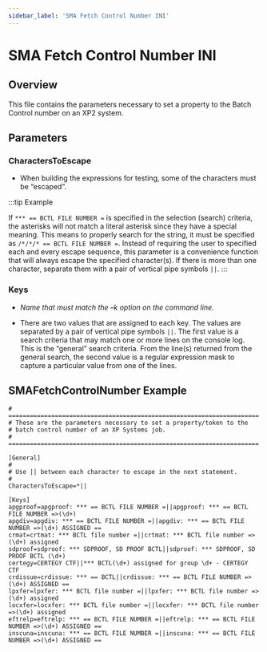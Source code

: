 ```yaml
---
sidebar_label: 'SMA Fetch Control Number INI'
---
```


# SMA Fetch Control Number INI

## Overview

This file contains the parameters necessary to set a property to the Batch Control number on an XP2 system.

## Parameters

### CharactersToEscape

* When building the expressions for testing, some of the characters must be “escaped”. 

:::tip Example

If ```*** == BCTL FILE NUMBER =``` is specified in the selection (search) criteria, the asterisks will not match a literal asterisk since they have a special meaning. This means to properly search for the string, it must be specified as ```/*/*/* == BCTL FILE NUMBER =```. Instead of requiring the user to specified each and every escape sequence, this parameter is a convenience function that will always escape the specified character(s). If there is more than one character, separate them with a pair of vertical pipe symbols ```||```.
:::

### Keys

* *Name that must match the –k option on the command line.*

* There are two values that are assigned to each key. The values are separated by a pair of vertical pipe symbols ```||```. The first value is a search criteria that may match one or more lines on the console log. This is the “general” search criteria. From the line(s) returned from the general search, the second value is a regular expression mask to capture a particular value from one of the lines.

## SMAFetchControlNumber Example

```
# ======================================================================
# These are the parameters necessary to set a property/token to the
# batch control number of an XP Systems job.
# ======================================================================

[General]
#
# Use || between each character to escape in the next statement.
#
CharactersToEscape=*||

[Keys]
apgproof=apgproof: *** == BCTL FILE NUMBER =||apgproof: *** == BCTL FILE NUMBER =>(\d+)
apgdiv=apgdiv: *** == BCTL FILE NUMBER =||apgdiv: *** == BCTL FILE NUMBER =>(\d+) ASSIGNED ==
crmat=crtmat: *** BCTL file number =||crtmat: *** BCTL file number =>(\d+) assigned
sdproof=sdproof: *** SDPROOF, SD PROOF BCTL||sdproof: *** SDPROOF, SD PROOF BCTL (\d+)
certegy=CERTEGY CTF||*** BCTL(\d+) assigned for group \d+ - CERTEGY CTF 
crdissue=crdissue: *** == BCTL||crdissue: *** == BCTL FILE NUMBER =>(\d+) ASSIGNED ==
lpxfer=lpxfer: *** BCTL file number =||lpxfer: *** BCTL file number =>(\d+) assigned
locxfer=locxfer: *** BCTL file number =||locxfer: *** BCTL file number =>(\d+) assigned
eftrelp=eftrelp: *** == BCTL FILE NUMBER =||eftrelp: *** == BCTL FILE NUMBER =>(\d+) ASSIGNED ==
inscuna=inscuna: *** == BCTL FILE NUMBER =||inscuna: *** == BCTL FILE NUMBER =>(\d+) ASSIGNED ==
```
